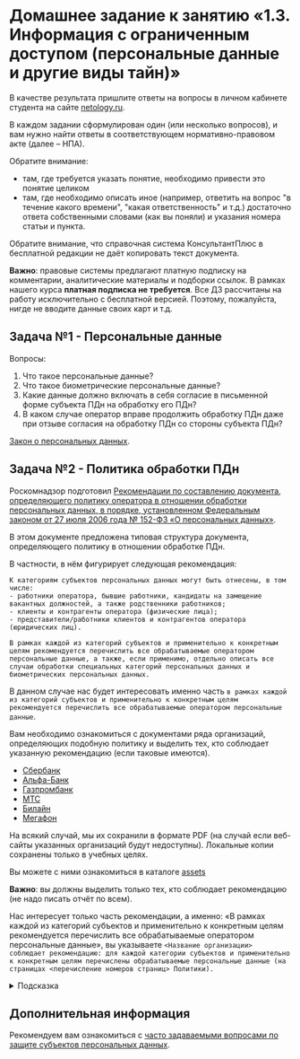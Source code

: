 # Домашнее задание к занятию «1.3. Информация с ограниченным доступом (персональные данные и другие виды тайн)»

В качестве результата пришлите ответы на вопросы в личном кабинете студента на сайте [netology.ru](https://netology.ru).

В каждом задании сформулирован один (или несколько вопросов), и вам нужно найти ответы в соответствующем нормативно-правовом акте (далее – НПА).

Обратите внимание:
* там, где требуется указать понятие, необходимо привести это понятие целиком 
* там, где необходимо описать иное (например, ответить на вопрос "в течение какого времени", "какая ответственность" и т.д.) достаточно ответа собственными словами (как вы поняли) и указания номера статьи и пункта.

Обратите внимание, что справочная система КонсультантПлюс в бесплатной редакции не даёт копировать текст документа.

**Важно**: правовые системы предлагают платную подписку на комментарии, аналитические материалы и подборки ссылок. В рамках нашего курса **платная подписка не требуется**. Все ДЗ рассчитаны на работу исключительно с бесплатной версией. Поэтому, пожалуйста, нигде не вводите данные своих карт и т.д.

## Задача №1 - Персональные данные

Вопросы:
1. Что такое персональные данные?
1. Что такое биометрические персональные данные?
1. Какие данные должно включать в себя согласие в письменной форме субъекта ПДн на обработку его ПДн?
1. В каком случае оператор вправе продолжить обработку ПДн даже при отзыве согласия на обработку ПДн со стороны субъекта ПДн?

[Закон о персональных данных](https://base.garant.ru/12148567/).

## Задача №2 - Политика обработки ПДн

Роскомнадзор подготовил [Рекомендации по составлению документа, определяющего политику оператора в отношении обработки персональных данных, в порядке, установленном Федеральным законом от 27 июля 2006 года № 152-ФЗ «О персональных данных»](https://rkn.gov.ru/personal-data/p908/).

В этом документе предложена типовая структура документа, определяющего политику в отношении обработке ПДн. 

В частности, в нём фигурирует следующая рекомендация: 
```
К категориям субъектов персональных данных могут быть отнесены, в том числе:
- работники оператора, бывшие работники, кандидаты на замещение вакантных должностей, а также родственники работников;
- клиенты и контрагенты оператора (физические лица);
- представители/работники клиентов и контрагентов оператора (юридических лиц).
    
В рамках каждой из категорий субъектов и применительно к конкретным целям рекомендуется перечислить все обрабатываемые оператором персональные данные, а также, если применимо, отдельно описать все случаи обработки специальных категорий персональных данных и биометрических персональных данных.
```

В данном случае нас будет интересовать именно часть `в рамках каждой из категорий субъектов и применительно к конкретным целям рекомендуется перечислить все обрабатываемые оператором персональные данные`.

Вам необходимо ознакомиться с документами ряда организаций, определяющих подобную политику и выделить тех, кто соблюдает указанную рекомендацию (если таковые имеются).
* [Сбербанк](https://www.sberbank.ru/ru/pol_pd)
* [Альфа-Банк](https://alfabank.ru/about/personal_politics/)
* [Газпромбанк](https://www.gazprombank.ru/security/#basic-2955731)
* [МТС](https://moskva.mts.ru/about/investoram-i-akcioneram/korporativnoe-upravlenie/dokumenti-pao-mts)
* [Билайн](https://moskva.beeline.ru/about/about-beeline/disclosure/documents/)
* [Мегафон](https://moscow.megafon.ru/help/info/blanks_docs/obrabotka_pers_dan/)

На всякий случай, мы их сохранили в формате PDF (на случай если веб-сайты указанных организаций будут недоступны). Локальные копии сохранены только в учебных целях.

Вы можете с ними ознакомиться в каталоге [assets](assets)

**Важно**: вы должны выделить только тех, кто соблюдает рекомендацию (не надо писать отчёт по всем).

Нас интересует только часть рекомендации, а именно: «В рамках каждой из категорий субъектов и применительно к конкретным целям рекомендуется перечислить все обрабатываемые оператором персональные данные», вы указываете `<Название организации> соблюдает рекомендацию: для каждой категории субъектов и применительно к конкретным целям перечислены обрабатываемые персональные данные (на страницах <перечисление номеров страниц> Политики).`

<details>
    <summary>Подсказка</summary>
    
Вероятнее всего, это будет представлено в виде таблицы (или списка), в которой(ом) перечисляется в рамках каждой из категорий субъектов и применительно к конкретным целям все обрабатываемые оператором персональные данные.
</details>

## Дополнительная информация

Рекомендуем вам ознакомиться с [часто задаваемыми вопросами по защите субъектов персональных данных](https://rkn.gov.ru/treatments/p459/p468/).

